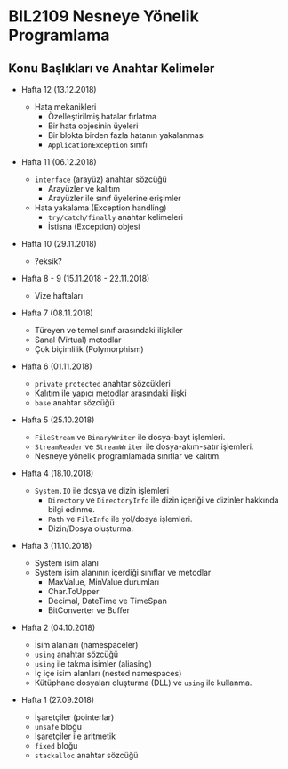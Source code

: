 # BIL2109 Nesneye Yönelik Programlama

## Konu Başlıkları ve Anahtar Kelimeler

- Hafta 12 (13.12.2018)
  - Hata mekanikleri
    - Özelleştirilmiş hatalar fırlatma
    - Bir hata objesinin üyeleri
    - Bir blokta birden fazla hatanın yakalanması
    - `ApplicationException` sınıfı

- Hafta 11 (06.12.2018)
  - `interface` (arayüz) anahtar sözcüğü
    - Arayüzler ve kalıtım
    - Arayüzler ile sınıf üyelerine erişimler
  - Hata yakalama (Exception handling)
    - `try/catch/finally` anahtar kelimeleri
    - İstisna (Exception) objesi

- Hafta 10 (29.11.2018)
  - ?eksik?

- Hafta 8 - 9 (15.11.2018 - 22.11.2018)
  - Vize haftaları

- Hafta 7 (08.11.2018)
  - Türeyen ve temel sınıf arasındaki ilişkiler
  - Sanal (Virtual) metodlar
  - Çok biçimlilik (Polymorphism)

- Hafta 6 (01.11.2018)
  - `private` `protected` anahtar sözcükleri
  - Kalıtım ile yapıcı metodlar arasındaki ilişki
  - `base` anahtar sözcüğü

- Hafta 5 (25.10.2018)
  - `FileStream` ve `BinaryWriter` ile dosya-bayt işlemleri.
  - `StreamReader` ve `StreamWriter` ile dosya-akım-satır işlemleri.
  - Nesneye yönelik programlamada sınıflar ve kalıtım.

- Hafta 4 (18.10.2018)
  - `System.IO` ile dosya ve dizin işlemleri
    - `Directory` ve `DirectoryInfo` ile dizin içeriği ve dizinler hakkında bilgi edinme.
    - `Path` ve `FileInfo` ile yol/dosya işlemleri.
    - Dizin/Dosya oluşturma.

- Hafta 3 (11.10.2018)
  - System isim alanı
  - System isim alanının içerdiği sınıflar ve metodlar
    - MaxValue, MinValue durumları
    - Char.ToUpper
    - Decimal, DateTime ve TimeSpan
    - BitConverter ve Buffer

- Hafta 2 (04.10.2018)
  - İsim alanları (namespaceler)
  - `using` anahtar sözcüğü
  - `using` ile takma isimler (aliasing)
  - İç içe isim alanları (nested namespaces)
  - Kütüphane dosyaları oluşturma (DLL) ve `using` ile kullanma.

- Hafta 1 (27.09.2018)
  - İşaretçiler (pointerlar)
  - `unsafe` bloğu
  - İşaretçiler ile aritmetik
  - `fixed` bloğu
  - `stackalloc` anahtar sözcüğü
